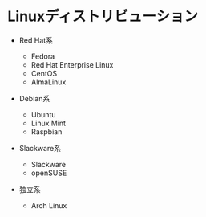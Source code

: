# Linuxディストリビューション

- Red Hat系  
  - Fedora  
  - Red Hat Enterprise Linux  
  - CentOS  
  - AlmaLinux  

- Debian系  
  - Ubuntu  
  - Linux Mint  
  - Raspbian  

- Slackware系  
  - Slackware  
  - openSUSE  

- 独立系  
  - Arch Linux  
